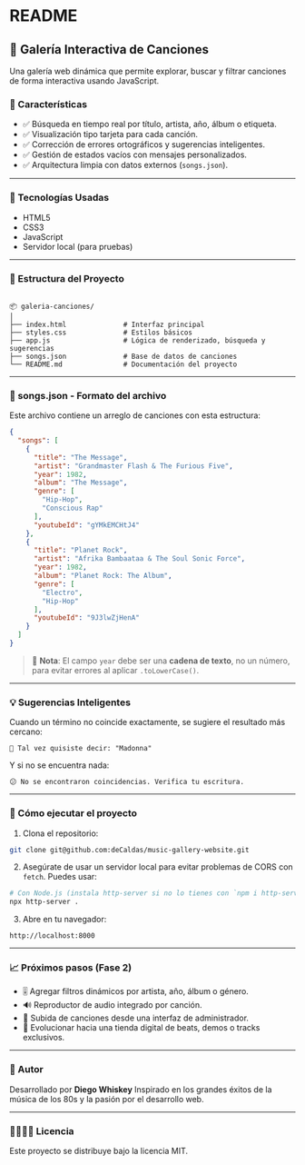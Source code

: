 # README 

## 🎵 Galería Interactiva de Canciones

Una galería web dinámica que permite explorar, buscar y filtrar canciones de forma interactiva usando JavaScript.

### 🚀 Características

- ✅ Búsqueda en tiempo real por título, artista, año, álbum o etiqueta.
- ✅ Visualización tipo tarjeta para cada canción.
- ✅ Corrección de errores ortográficos y sugerencias inteligentes.
- ✅ Gestión de estados vacíos con mensajes personalizados.
- ✅ Arquitectura limpia con datos externos (`songs.json`).

---

### 🧠 Tecnologías Usadas

- HTML5
- CSS3
- JavaScript
- Servidor local (para pruebas)

---

### 📁 Estructura del Proyecto

```

📦 galeria-canciones/
│
├── index.html              # Interfaz principal
├── styles.css              # Estilos básicos
├── app.js                  # Lógica de renderizado, búsqueda y sugerencias
├── songs.json              # Base de datos de canciones
└── README.md               # Documentación del proyecto

```

---

### 📝 songs.json - Formato del archivo

Este archivo contiene un arreglo de canciones con esta estructura:

```json
{
  "songs": [
    {
      "title": "The Message",
      "artist": "Grandmaster Flash & The Furious Five",
      "year": 1982,
      "album": "The Message",
      "genre": [
        "Hip-Hop",
        "Conscious Rap"
      ],
      "youtubeId": "gYMkEMCHtJ4"
    },
    {
      "title": "Planet Rock",
      "artist": "Afrika Bambaataa & The Soul Sonic Force",
      "year": 1982,
      "album": "Planet Rock: The Album",
      "genre": [
        "Electro",
        "Hip-Hop"
      ],
      "youtubeId": "9J3lwZjHenA"
    }
  ]
}
```

> 🔐 **Nota**: El campo `year` debe ser una **cadena de texto**, no un número, para evitar errores al aplicar `.toLowerCase()`.

---

### 💡 Sugerencias Inteligentes

Cuando un término no coincide exactamente, se sugiere el resultado más cercano:

```
🧠 Tal vez quisiste decir: "Madonna"
```

Y si no se encuentra nada:

```
😕 No se encontraron coincidencias. Verifica tu escritura.
```

---

### 🧪 Cómo ejecutar el proyecto

1. Clona el repositorio:

```bash
git clone git@github.com:deCaldas/music-gallery-website.git
```

2. Asegúrate de usar un servidor local para evitar problemas de CORS con `fetch`. Puedes usar:

```bash
# Con Node.js (instala http-server si no lo tienes con `npm i http-server`)
npx http-server .
```

3. Abre en tu navegador:

```
http://localhost:8000
```

---

### 📈 Próximos pasos (Fase 2)

* 🎚️ Agregar filtros dinámicos por artista, año, álbum o género.
* 🔊 Reproductor de audio integrado por canción.
* 💽 Subida de canciones desde una interfaz de administrador.
* 🛒 Evolucionar hacia una tienda digital de beats, demos o tracks exclusivos.

---

### 👤 Autor

Desarrollado por **Diego Whiskey**
Inspirado en los grandes éxitos de la música de los 80s y la pasión por el desarrollo web.

---

### 🫱🏻‍🫲🏻 Licencia

Este proyecto se distribuye bajo la licencia MIT.

